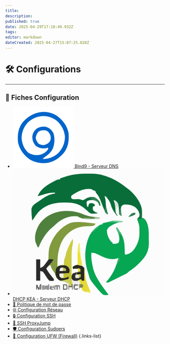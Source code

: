 ```yaml
---
title: 
description: 
published: true
date: 2025-04-29T17:18:49.932Z
tags: 
editor: markdown
dateCreated: 2025-04-27T15:07:25.028Z
---
```


# 🛠️ Configurations

---

## 📂 Fiches Configuration

- [![bind_9.svg](/icons/bind_9.svg) Bind9 - Serveur DNS](/Configurations/Bind9)
- [![kea_1.4.svg](/icons/kea_1.4.svg) DHCP KEA - Serveur DHCP](/Configurations/DHCP_KEA)
- [🔐 Politique de mot de passe](/Configurations/Politique_mot_de_passe)
- [🌐 Configuration Réseau](/Configurations/Reseau)
- [🔒 Configuration SSH](/Configurations/Ssh)
- [🔀 SSH ProxyJump](/Configurations/Ssh-ProxyJump)
- [🛡️ Configuration Sudoers](/Configurations/Sudoers)
- [🧱 Configuration UFW (Firewall)](/Configurations/UFW)
{.links-list}